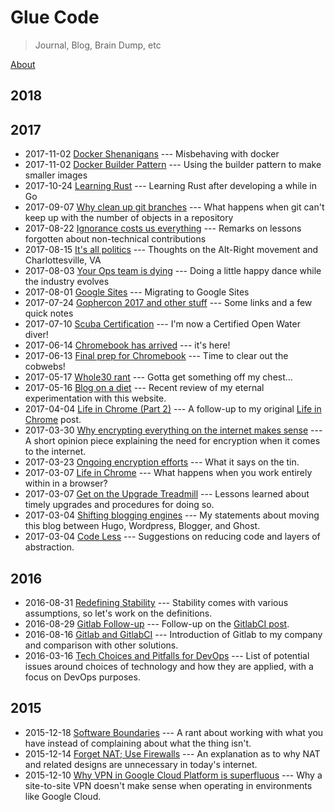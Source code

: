 # Glue Code

>Journal, Blog, Brain Dump, etc

[About][1]

## 2018

## 2017

- 2017-11-02 [Docker Shenanigans][28] --- Misbehaving with docker
- 2017-11-02 [Docker Builder Pattern][27] --- Using the builder pattern to make
    smaller images
- 2017-10-24 [Learning Rust][26] --- Learning Rust after developing a while in
    Go
- 2017-09-07 [Why clean up git branches][25] --- What happens when git can't
    keep up with the number of objects in a repository
- 2017-08-22 [Ignorance costs us everything][24] --- Remarks on lessons
    forgotten about non-technical contributions
- 2017-08-15 [It's all politics][23] --- Thoughts on the Alt-Right movement and
    Charlottesville, VA
- 2017-08-03 [Your Ops team is dying][22] --- Doing a little happy dance while
    the industry evolves
- 2017-08-01 [Google Sites][21] --- Migrating to Google Sites
- 2017-07-24 [Gophercon 2017 and other stuff][20] --- Some links and a few quick
    notes
- 2017-07-10 [Scuba Certification][19] --- I'm now a Certified Open Water diver!
- 2017-06-14 [Chromebook has arrived][18] --- it's here!
- 2017-06-13 [Final prep for Chromebook][17] --- Time to clear out the cobwebs!
- 2017-05-17 [Whole30 rant][16] --- Gotta get something off my chest...
- 2017-05-16 [Blog on a diet][15] --- Recent review of my eternal
    experimentation with this website.
- 2017-04-04 [Life in Chrome (Part 2)][14] --- A follow-up to my original [Life
    in Chrome][12] post.
- 2017-03-30 [Why encrypting everything on the internet makes
    sense](/view/gluecode/2017/why-encrypting-everything-on-the-internet-makes-sense)
    --- A short opinion piece explaining the need for encryption when it comes
    to the internet.
- 2017-03-23 [Ongoing encryption efforts][13] --- What it says on the tin.
- 2017-03-07 [Life in Chrome][12] --- What happens when you work entirely within
    in a browser?
- 2017-03-07 [Get on the Upgrade Treadmill][11] --- Lessons learned about timely
    upgrades and procedures for doing so.
- 2017-03-04 [Shifting blogging engines][10] --- My statements about moving this
    blog between Hugo, Wordpress, Blogger, and Ghost.
- 2017-03-04 [Code Less][9] --- Suggestions on reducing code and layers of
    abstraction.

## 2016

- 2016-08-31 [Redefining Stability][8] --- Stability comes with various
    assumptions, so let's work on the definitions.
- 2016-08-29 [Gitlab Follow-up][7] --- Follow-up on the [GitlabCI post][6].
- 2016-08-16 [Gitlab and GitlabCI][6] --- Introduction of Gitlab to my company
    and comparison with other solutions.
- 2016-03-16 [Tech Choices and Pitfalls for DevOps][5] --- List of potential
    issues around choices of technology and how they are applied, with a focus
    on DevOps purposes.

## 2015

- 2015-12-18 [Software Boundaries][4] --- A rant about working with what you
    have instead of complaining about what the thing isn't.
- 2015-12-14 [Forget NAT; Use Firewalls][3] --- An explanation as to why NAT and
    related designs are unnecessary in today's internet.
- 2015-12-10 [Why VPN in Google Cloud Platform is superfluous][2] --- Why a
    site-to-site VPN doesn't make sense when operating in environments like
    Google Cloud.

[1]:About.md
[2]:2015/why-vpn-is-superfluous.md
[3]:2015/no-nat-use-firewalls.md
[4]:2015/software-has-boundaries.md
[5]:2016/tech-choices-pitfalls-devops.md
[6]:2016/gitlab-and-gitlabci.md
[7]:2016/gitlab-follow-up.md
[8]:2016/redefining-stability.md
[9]:2017/code-less.md
[10]:2017/shift-blogging-engines.md
[11]:2017/upgrade-treadmill.md
[12]:2017/life-in-chrome.md
[13]:2017/ongoing-encryption-efforts.md
[14]:2017/life-in-chrome-part2.md
[15]:2017/blog-on-a-diet.md
[16]:2017/whole30-rant.md
[17]:2017/chromebook-prep.md
[18]:2017/chromebook-has-arrived.md
[19]:2017/padi-scuba-cert.md
[20]:2017/gophercon-and-stuff.md
[21]:2017/google-sites.md
[22]:2017/your-ops-team-is-dying.md
[23]:2017/its-all-politics.md
[24]:2017/ignorance-costs-us-everything.md
[25]:2017/why-clean-up-git-branches.md
[26]:2017/learning-rust.md
[27]:2017/docker-builder-pattern.md
[28]:2017/docker-shenanigans.md